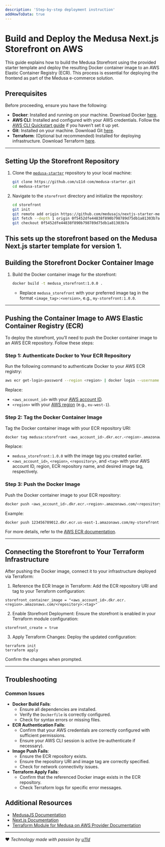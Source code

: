 ```yaml
---
description: 'Step-by-step deployment instruction'
addHowToData: true
---
```


# Build and Deploy the Medusa Next.js Storefront on AWS

This guide explains how to build the Medusa Storefront using the provided starter template and deploy the resulting Docker container image to an AWS Elastic Container Registry (ECR). This process is essential for deploying the frontend as part of the Medusa e-commerce solution.

## Prerequisites

Before proceeding, ensure you have the following:
- **Docker**: Installed and running on your machine. Download Docker [here](https://docs.docker.com/get-started/get-docker/).
- **AWS CLI**: Installed and configured with your AWS credentials. Follow the [AWS CLI Quickstart guide](https://docs.aws.amazon.com/cli/latest/userguide/getting-started-quickstart.html) if you haven’t set it up yet.
- **Git**: Installed on your machine. Download Git [here](https://git-scm.com/).
- **Terraform**: (Optional but recommended) Installed for deploying infrastructure. Download Terraform [here](https://developer.hashicorp.com/terraform/tutorials/aws-get-started/install-cli).

---

## Setting Up the Storefront Repository

1. Clone the [`medusa-starter`](https://github.com/u11d-com/medusa-starter) repository to your local machine:
   ```bash
   git clone https://github.com/u11d-com/medusa-starter.git
   cd medusa-starter
   ```

2. Navigate to the `storefront` directory and initialize the repository:
   ```bash
   cd storefront
   git init
   git remote add origin https://github.com/medusajs/nextjs-starter-medusa.git
   git fetch --depth 1 origin 0f5452dfe44838f890b798789d75db1a81303b7a
   git checkout 0f5452dfe44838f890b798789d75db1a81303b7a
   ```
This sets up the storefront based on the Medusa Next.js starter template for version 1.
---

## Building the Storefront Docker Container Image

1. Build the Docker container image for the storefront:
   ```bash
   docker build -t medusa_storefront:1.0.0 .
   ```
   - Replace `medusa_storefront` with your preferred image tag in the format `<image_tag>:<version>`, e.g., `my-storefront:1.0.0`.

---

## Pushing the Container Image to AWS Elastic Container Registry (ECR)

To deploy the storefront, you’ll need to push the Docker container image to an AWS ECR repository. Follow these steps:

### Step 1: Authenticate Docker to Your ECR Repository
Run the following command to authenticate Docker to your AWS ECR registry:
```bash
aws ecr get-login-password --region <region> | docker login --username AWS --password-stdin <aws_account_id>.dkr.ecr.<region>.amazonaws.com
```
Replace:
- `<aws_account_id>` with your [AWS account ID](https://docs.aws.amazon.com/accounts/latest/reference/manage-acct-identifiers.html#FindAccountId).
- `<region>` with your [AWS region](https://docs.aws.amazon.com/AWSEC2/latest/UserGuide/using-regions-availability-zones.html#concepts-regions) (e.g., `eu-west-1`).

### Step 2: Tag the Docker Container Image
Tag the Docker container image with your ECR repository URI:
```bash
docker tag medusa:storefront <aws_account_id>.dkr.ecr.<region>.amazonaws.com/<repository>:<tag>
```
Replace:
- `medusa_storefront:1.0.0` with the image tag you created earlier.
- `<aws_account_id>`, `<region>`, `<repository>`, and `<tag>` with your AWS account ID, region, ECR repository name, and desired image tag, respectively.

### Step 3: Push the Docker Image
Push the Docker container image to your ECR repository:
```bash
docker push <aws_account_id>.dkr.ecr.<region>.amazonaws.com/<repository>:<tag>
```

Example:
```bash
docker push 123456789012.dkr.ecr.us-east-1.amazonaws.com/my-storefront:1.0.0
```

For more details, refer to the [AWS ECR documentation](https://docs.aws.amazon.com/AmazonECR/latest/userguide/docker-push-ecr-image.html).

---

## Connecting the Storefront to Your Terraform Infrastructure

After pushing the Docker image, connect it to your infrastructure deployed via Terraform:
1. Reference the ECR Image in Terraform:
Add the ECR repository URI and tag to your Terraform configuration:
```hcl
storefront_container_image = "<aws_account_id>.dkr.ecr.<region>.amazonaws.com/<repository>:<tag>"
```

2. Enable Storefront Deployment:
Ensure the storefront is enabled in your Terraform module configuration:
```hcl
storefront_create = true
```

3. Apply Terraform Changes:
Deploy the updated configuration:
```hcl
terraform init
terraform apply
```
Confirm the changes when prompted.

---

## Troubleshooting

### Common Issues
- **Docker Build Fails**:
  - Ensure all dependencies are installed.
  - Verify the `Dockerfile` is correctly configured.
  - Check for syntax errors or missing files.
- **ECR Authentication Fails**:
  - Confirm that your AWS credentials are correctly configured with sufficient permissions.
  - Ensure your AWS CLI session is active (re-authenticate if necessary).
- **Image Push Fails**:
  - Ensure the ECR repository exists.
  - Ensure the repository URI and image tag are correctly specified.
  - Check for network connectivity issues.
- **Terraform Apply Fails**:
  - Confirm that the referenced Docker image exists in the ECR repository.
  - Check Terraform logs for specific error messages.

## Additional Resources
- [MedusaJS Documentation](https://docs.medusajs.com/v1/)
- [Next.js Documentation](https://nextjs.org/)
- [Terraform Module for Medusa on AWS Provider Documentation](https://github.com/u11d-com/terraform-aws-medusajs)

---
:heart: _Technology made with passion by [u11d](https://u11d.com)_